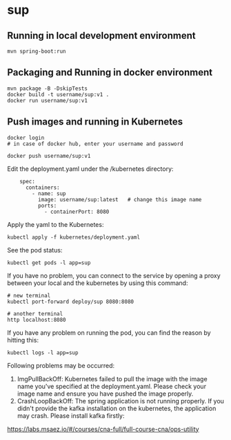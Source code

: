 # sup

## Running in local development environment

```
mvn spring-boot:run
```

## Packaging and Running in docker environment

```
mvn package -B -DskipTests
docker build -t username/sup:v1 .
docker run username/sup:v1
```

## Push images and running in Kubernetes

```
docker login 
# in case of docker hub, enter your username and password

docker push username/sup:v1
```

Edit the deployment.yaml under the /kubernetes directory:
```
    spec:
      containers:
        - name: sup
          image: username/sup:latest   # change this image name
          ports:
            - containerPort: 8080

```

Apply the yaml to the Kubernetes:
```
kubectl apply -f kubernetes/deployment.yaml
```

See the pod status:
```
kubectl get pods -l app=sup
```

If you have no problem, you can connect to the service by opening a proxy between your local and the kubernetes by using this command:
```
# new terminal
kubectl port-forward deploy/sup 8080:8080

# another terminal
http localhost:8080
```

If you have any problem on running the pod, you can find the reason by hitting this:
```
kubectl logs -l app=sup
```

Following problems may be occurred:

1. ImgPullBackOff:  Kubernetes failed to pull the image with the image name you've specified at the deployment.yaml. Please check your image name and ensure you have pushed the image properly.
1. CrashLoopBackOff: The spring application is not running properly. If you didn't provide the kafka installation on the kubernetes, the application may crash. Please install kafka firstly:

https://labs.msaez.io/#/courses/cna-full/full-course-cna/ops-utility

